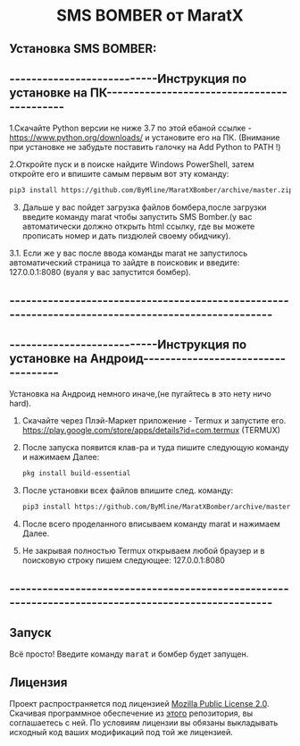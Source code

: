 <h1 align="center">SMS BOMBER от MaratX</h1>

## Установка SMS BOMBER:

## ---------------------------Инструкция по установке на ПК-------------------------------------------
1.Скачайте Python версии не ниже 3.7 по этой ебаной ссылке - https://www.python.org/downloads/ и установите его на ПК.
(Внимание при установке не забудьте поставить галочку на Add Python to PATH !)

2.Откройте пуск и в поиске найдите Windows PowerShell, затем откройте его и впишите самым первым вот эту команду:
```sh
pip3 install https://github.com/ByMline/MaratXBomber/archive/master.zip —upgrade
```

3. Дальше у вас пойдет загрузка файлов бомбера,после загрузки введите команду marat чтобы запустить SMS Bomber.(у вас автоматически должно открыть html ссылку, где вы можете прописать номер и дать пиздюлей своему обидчику).

3.1. Если же у вас после ввода команды marat не запустилось автоматический страница то зайдте в поисковик и введите: 127.0.0.1:8080 (вуаля у вас запустится бомбер).
## ---------------------------------------------------------------------------------------------------


## ---------------------------Инструкция по установке на Андроид-----------------------------------
Установка на Андроид немного иначе,(не пугайтесь в это нету ничо hard).
1) Скачайте через Плэй-Маркет приложение - Termux и запустите его.
https://play.google.com/store/apps/details?id=com.termux (TERMUX)

2) После запуска появится клав-ра и туда пишите следующую команду и нажимаем Далее:
    ```sh
    pkg install build-essential
    ```
3) После установки всех файлов впишите след. команду:
    ```sh
    pip3 install https://github.com/ByMline/MaratXBomber/archive/master.zip —upgrade
    ```
    
4) После всего проделанного вписываем команду marat и нажимаем Далее.

5) Не закрывая полностью Termux открываем любой браузер и в поисковую строку пишем следующее: 127.0.0.1:8080
## ---------------------------------------------------------------------------------------------------

## Запуск
Всё просто! Введите команду <kbd>marat</kbd> и бомбер будет запущен.

## Лицензия
Проект распространяется под лицензией [Mozilla Public License 2.0](https://github.com/ByMline/MaratXBomber/blob/master/LICENSE). Скачивая программное обеспечение из [этого](https://github.com/ByMline/MaratXBomber) репозитория, вы соглашаетесь с ней. По условиям лицензии вы обязаны выкладывать исходный код ваших модификаций под той же лицензией.
